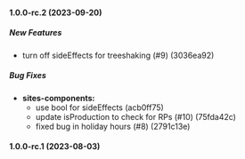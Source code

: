 #### 1.0.0-rc.2 (2023-09-20)

##### New Features

*  turn off sideEffects for treeshaking (#9) (3036ea92)

##### Bug Fixes

* **sites-components:**
  *  use bool for sideEffects (acb0ff75)
  *  update isProduction to check for RPs (#10) (75fda42c)
  *  fixed bug in holiday hours (#8) (2791c13e)

#### 1.0.0-rc.1 (2023-08-03)

